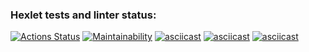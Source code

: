 ### Hexlet tests and linter status:
[![Actions Status](https://github.com/Ker0s1n/python-project-49/actions/workflows/hexlet-check.yml/badge.svg)](https://github.com/Ker0s1n/python-project-49/actions)
[![Maintainability](https://api.codeclimate.com/v1/badges/abe51cbaacce81afb970/maintainability)](https://codeclimate.com/github/Ker0s1n/python-project-49/maintainability)
[![asciicast](https://asciinema.org/a/FkyQcaUkUbrYl51R483wYTBlL.svg)](https://asciinema.org/a/FkyQcaUkUbrYl51R483wYTBlL)
[![asciicast](https://asciinema.org/a/rZ2d8TU57xA4Hg5jt0OFooY2s.svg)](https://asciinema.org/a/rZ2d8TU57xA4Hg5jt0OFooY2s)
[![asciicast](https://asciinema.org/a/wNO4rG4KwnuGcLR1vX2W455jK.svg)](https://asciinema.org/a/wNO4rG4KwnuGcLR1vX2W455jK)
